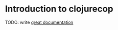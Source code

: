 # Introduction to clojurecop

TODO: write [great documentation](http://jacobian.org/writing/great-documentation/what-to-write/)
